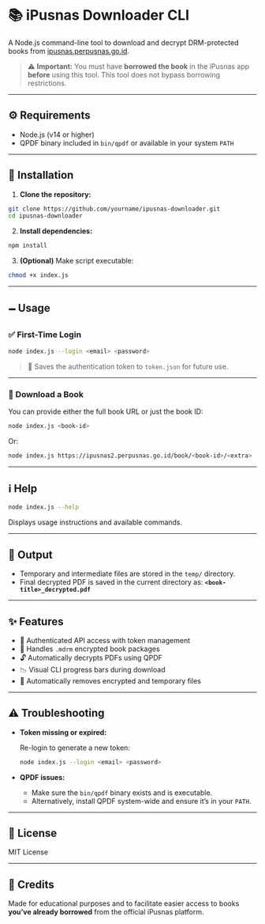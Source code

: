 # 📚 iPusnas Downloader CLI

A Node.js command-line tool to download and decrypt DRM-protected books from [ipusnas.perpusnas.go.id](https://ipusnas2.perpusnas.go.id/).

> ⚠️ **Important:** You must have **borrowed the book** in the iPusnas app **before** using this tool. This tool does not bypass borrowing restrictions.

---

## ⚙️ Requirements

- Node.js (v14 or higher)
- QPDF binary included in `bin/qpdf` or available in your system `PATH`

---

## 🚀 Installation

1. **Clone the repository:**

```bash
git clone https://github.com/yourname/ipusnas-downloader.git
cd ipusnas-downloader
```

2. **Install dependencies:**

```bash
npm install
```

3. **(Optional)** Make script executable:

```bash
chmod +x index.js
```

---

## 🗕️ Usage

### ✅ First-Time Login

```bash
node index.js --login <email> <password>
```

> 🔐 Saves the authentication token to `token.json` for future use.

---

### 📘 Download a Book

You can provide either the full book URL or just the book ID:

```bash
node index.js <book-id>
```

Or:

```bash
node index.js https://ipusnas2.perpusnas.go.id/book/<book-id>/<extra>
```

---

## ℹ️ Help

```bash
node index.js --help
```

Displays usage instructions and available commands.

---

## 📂 Output

- Temporary and intermediate files are stored in the `temp/` directory.
- Final decrypted PDF is saved in the current directory as:
  **`<book-title>_decrypted.pdf`**

---

## ✨ Features

- 🔐 Authenticated API access with token management
- 📆 Handles `.mdrm` encrypted book packages
- 🔓 Automatically decrypts PDFs using QPDF
- 📉 Visual CLI progress bars during download
- 🧹 Automatically removes encrypted and temporary files

---

## ⚠️ Troubleshooting

- **Token missing or expired:**

  Re-login to generate a new token:

  ```bash
  node index.js --login <email> <password>
  ```

- **QPDF issues:**

  - Make sure the `bin/qpdf` binary exists and is executable.
  - Alternatively, install QPDF system-wide and ensure it’s in your `PATH`.

---

## 📄 License

MIT License

---

## 👥 Credits

Made for educational purposes and to facilitate easier access to books **you’ve already borrowed** from the official iPusnas platform.
